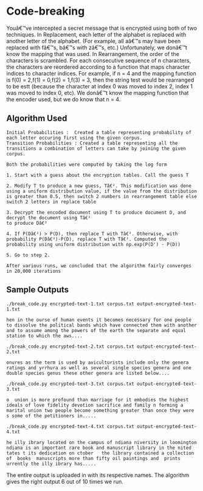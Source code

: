 # Code-breaking

Youâ€™ve intercepted a secret message that is encrypted using both of two techniques. In Replacement, each letter of the alphabet is replaced with another letter of the alphabet. (For example, all aâ€™s may have been replaced with fâ€™s, bâ€™s with zâ€™s, etc.) Unfortunately, we donâ€™t know the mapping that was used. In Rearrangement, the order of the characters is scrambled. For each consecutive sequence of n characters, the characters are reordered according to a function that maps character indices to character indices. For example, if n = 4 and the mapping function is f(0) = 2,f(1) = 0,f(2) = 1,f(3) = 3, then the string test would be rearranged to be estt (because the character at index 0 was moved to index 2, index 1 was moved to index 0, etc). We donâ€™t know the mapping function that the encoder used, but we do know that n = 4.
## Algorithm Used

```
Initial Probabilities :  Created a table representing probability of each letter occuring first using the given corpus.
Transition Probabilities : Created a table representing all the transitions a combination of letters can take by joining the given corpus.

Both the probabilities were computed by taking the log form

1. Start with a guess about the encryption tables. Call the guess T

2. Modify T to produce a new guess, Tâ€². This modification was done using a uniform distribution value, if the value from the distribution is greater than 0.5, then switch 2 numbers in rearrangement table else switch 2 letters in replace table

3. Decrypt the encoded document using T to produce document D, and decrypt the document using Tâ€²
to produce Dâ€²

4. If P(Dâ€²) > P(D), then replace T with Tâ€². Otherwise, with probability P(Dâ€²)-P(D), replace T with Tâ€². Computed the probability using uniform distribution with np.exp(P(D') - P(D)) 

5. Go to step 2.

After various runs, we concluded that the algorithm fairly converges in 20,000 iterations

```

## Sample Outputs

```
./break_code.py encrypted-text-1.txt corpus.txt output-encrypted-text-1.txt

hen in the ourse of human events it becomes necessary for one people to dissolve the political bands which have connected them with another and to assume among the powers of the earth the separate and equal station to which the aws....

```

```
./break_code.py encrypted-text-2.txt corpus.txt output-encrypted-text-2.txt

onures as the term is used by aviculturists include only the genera ratings and yrrhura as well as several single species genera and one double species genus these other genera are listed below....

```

```
./break_code.py encrypted-text-3.txt corpus.txt output-encrypted-text-3.txt

o  union is more profound than marriage for it embodies the highest ideals of love fidelity devotion sacrifice and family n forming a marital union two people become something greater than once they were s some of the petitioners in.....

```

```
./break_code.py encrypted-text-4.txt corpus.txt output-encrypted-text-4.txt

he illy ibrary located on the campus of ndiana niversity in loomington ndiana is an important rare book and manuscript library in the nited tates t its dedication on ctober   the library contained a collection of  books  manuscripts more than fifty oil paintings and  prints urrently the illy ibrary has.....

```
The entire output is uploaded in  with its respective names. The algorithm gives the right output 6 out of 10 times we run.
